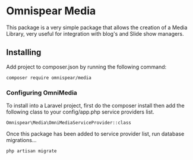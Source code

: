 # Omnispear Media

This package is a very simple package that allows the creation of a Media Library, very useful for integration with blog's and Slide show managers.

## Installing

Add project to composer.json by running the following command:

```
composer require omnispear/media
```

### Configuring OmniMedia

To install into a Laravel project, first do the composer install then add the following class to your config/app.php service providers list.

`Omnispear\Media\OmniMediaServiceProvider::class`

Once this package has been added to service provider list, run database migrations...

`php artisan migrate`
